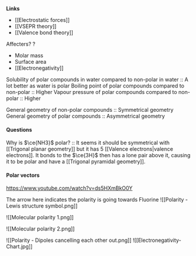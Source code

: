**Links**
- [[Electrostatic forces]] 
- [[VSEPR theory]] 
- [[Valence bond theory]] 

Affecters?
?
- Molar mass
- Surface area
- [[Electronegativity]] 

Solubility of polar compounds in water compared to non-polar in water :: A lot better as water is polar
Boiling point of polar compounds compared to non-polar :: Higher
Vapour pressure of polar compounds compared to non-polar :: Higher

General geometry of non-polar compounds :: Symmetrical geometry
General geometry of polar compounds :: Asymmetrical geometry

#### Questions
Why is $\ce{NH3}$ polar? :: It seems it should be symmetrical with [[Trigonal planar geometry]] but it has $5$ [[Valence electrons|valence electrons]]. It bonds to the $\ce{3H}$ then has a lone pair above it, causing it to be polar and have a [[Trigonal pyramidal geometry]]. 

#### Polar vectors
https://www.youtube.com/watch?v=ds5HXmBkO0Y

The arrow here indicates the polarity is going towards Fluorine
![[Polarity - Lewis structure symbol.png]]

![[Molecular polarity 1.png]]

![[Molecular polarity 2.png]]

![[Polarity - Dipoles cancelling each other out.png]]
![[Electronegativity-Chart.jpg]]